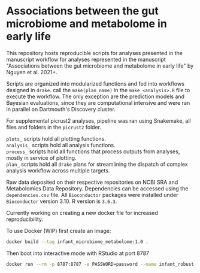 # Associations between the gut microbiome and metabolome in early life

This repository hosts reproducible scripts for analyses presented in the manuscript workflow for analyses represented in the manuscript "Associations between the gut microbiome and metabolome in early life" by Nguyen et al. 2021+.   

Scripts are organized into modularized functions and fed into workflows designed in `drake`. call the `make(plan_name)` in the `make_<analysis>.R` file to execute the workflow. The only exception are the prediction models and Bayesian evaluations, since they are computational intensive and were ran in parallel on Dartmouth's Discovery cluster.  

For supplemental picrust2 analyses, pipeline was ran using Snakemake, all files and folders in the `picrust2` folder.  

`plots_` scripts hold all plotting functions.      
`analysis_` scripts hold all analysis functions.       
`process_` scripts hold all functions that process outputs from analyses, mostly in service of plotting.    
`plan_` scripts hold all `drake` plans for streamlining the dispatch of complex analysis workflow across multiple targets.    

Raw data deposited on their respective repositories on NCBI SRA and Metabolomics Data Repository. Dependencies can be accessed using the `dependencies.csv` file. All `Bioconductor` packages were installed under `Bioconductor` version 3.10. R version is `3.6.3`.  

Currently working on creating a new docker file for increased reproducibility. 

To use Docker (WIP) first create an image:  
```bash
docker build --tag infant_microbiome_metabolome:1.0 .
```
Then boot into interactive mode with RStudio at port 8787
```bash
docker run --rm -p 8787:8787 -e PASSWORD=password --name infant_robust infant_microbiome_metabolome:1.0
```
